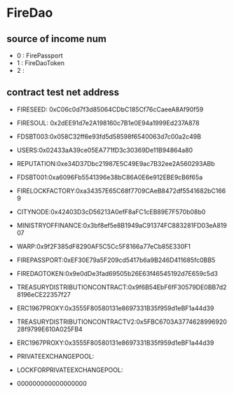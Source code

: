 # FireDao

## source of income num
 - 0 : FirePassport
 - 1 : FireDaoToken
 - 2 : 

## contract test net address 
 - FIRESEED: 0xC06c0d7f3d85064CDbC185Cf76cCaeeA8Af90f59
 - FIRESOUL: 0x2dEE91d7e2A198160c7B1e0E94a1999Ed237A878
 - FDSBT003:0x058C32ff6e93fd5d58598f6540063d7c00a2c49B
 - USERS:0x02433aA39ce05EA771fD3c30369De11B94864a80
 - REPUTATION:0xe34D37Dbc21987E5C49E9ac7B32ee2A560293ABb
 - FDSBT001:0xa6096Fb5541396e38bC86A0E6e912EBE9cB6f65a
 - FIRELOCKFACTORY:0xa34357E65C68f7709CAeB8472df5541682bC1669
 - CITYNODE:0x42403D3cD56213A0efF8aFC1cEB89E7F570b08b0
 - MINISTRYOFFINANCE:0x3bf8ef5e8B1949aC91374FC883281FD03eA81907
 - WARP:0x9f2F385dF8290AF5C5Cc5F8166a77eCb85E330F1
 - FIREPASSPORT:0xEF30E79a5F209cd5417b6a9B246D411685fc0BB5
 - FIREDAOTOKEN:0x9e0dDe3fad69505b26E63f46545192d7E659c5d3
 
 - TREASURYDISTRIBUTIONCONTRACT:0x9f6B54EbF6fF30579DE0BB7d28196eCE22357f27
 - ERC1967PROXY:0x3555F80580131e8697331B35f959d1eBF1a44d39
 - TREASURYDISTRIBUTIONCONTRACTV2:0x5FBC6703A377462899692028f9799E610A025FB4
 - ERC1967PROXY:0x3555F80580131e8697331B35f959d1eBF1a44d39
 - PRIVATEEXCHANGEPOOL:
 - LOCKFORPRIVATEEXCHANGEPOOL:
 - 000000000000000000
